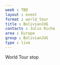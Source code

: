 ```yaml
---
week : TBD
layout : event
format : world_tour
title : BolivianJUG
contacts : Julio Richa
area : Europe
group : BolivianJUG
type : live
---
```

World Tour stop
